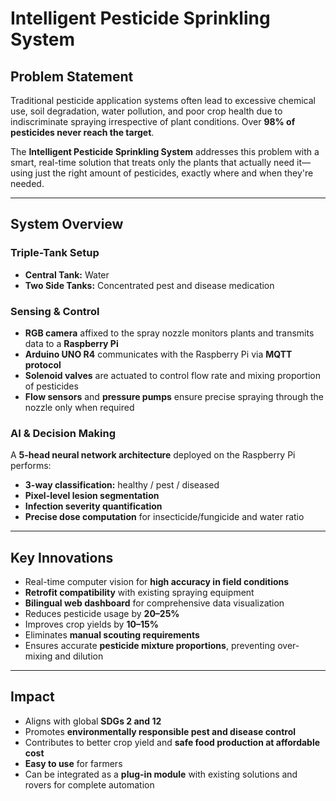 # Intelligent Pesticide Sprinkling System

## Problem Statement
Traditional pesticide application systems often lead to excessive chemical use, soil degradation, water pollution, and poor crop health due to indiscriminate spraying irrespective of plant conditions. Over **98% of pesticides never reach the target**.

The **Intelligent Pesticide Sprinkling System** addresses this problem with a smart, real-time solution that treats only the plants that actually need it—using just the right amount of pesticides, exactly where and when they're needed.

---

## System Overview

### Triple-Tank Setup
- **Central Tank:** Water  
- **Two Side Tanks:** Concentrated pest and disease medication  

### Sensing & Control
- **RGB camera** affixed to the spray nozzle monitors plants and transmits data to a **Raspberry Pi**  
- **Arduino UNO R4** communicates with the Raspberry Pi via **MQTT protocol**  
- **Solenoid valves** are actuated to control flow rate and mixing proportion of pesticides  
- **Flow sensors** and **pressure pumps** ensure precise spraying through the nozzle only when required  

### AI & Decision Making
A **5-head neural network architecture** deployed on the Raspberry Pi performs:
- **3-way classification:** healthy / pest / diseased  
- **Pixel-level lesion segmentation**  
- **Infection severity quantification**  
- **Precise dose computation** for insecticide/fungicide and water ratio  

---

## Key Innovations
- Real-time computer vision for **high accuracy in field conditions**  
- **Retrofit compatibility** with existing spraying equipment  
- **Bilingual web dashboard** for comprehensive data visualization  
- Reduces pesticide usage by **20–25%**  
- Improves crop yields by **10–15%**  
- Eliminates **manual scouting requirements**  
- Ensures accurate **pesticide mixture proportions**, preventing over-mixing and dilution  

---

## Impact
- Aligns with global **SDGs 2 and 12**  
- Promotes **environmentally responsible pest and disease control**  
- Contributes to better crop yield and **safe food production at affordable cost**  
- **Easy to use** for farmers  
- Can be integrated as a **plug-in module** with existing solutions and rovers for complete automation  
